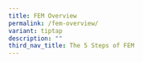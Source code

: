 ```yaml
---
title: FEM Overview
permalink: /fem-overview/
variant: tiptap
description: ""
third_nav_title: The 5 Steps of FEM
---
```

